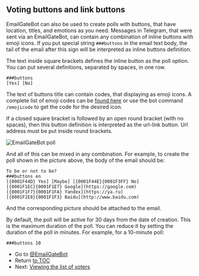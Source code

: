 ## Voting buttons and link buttons

EmailGateBot can also be used to create polls with buttons, that have location, titles, and emotions as you need.
Messages in Telegram, that were sent via an EmailGateBot, can contain any combination of inline buttons with emoji icons.
If you put special string `###buttons` in the email text body, the tail of the email after this sign will be interpreted as inline buttons definition.

The text inside square brackets defines the inline button as the poll option.
You can put several definitions, separated by spaces, in one row.

```
###buttons
[Yes] [No]
```

The text of buttons title can contain codes, that displaying as emoji icons.
A complete list of emoji codes can be [found here](http://www.unicode.org/emoji/charts/full-emoji-list.html)
or use the bot command `/emojicode` to get the code for the desired icon.

If a closed square bracket is followed by an open round bracket (with no spaces), then this button definition is interpreted as the url-link button.
Url address must be put inside round brackets.

![EmailGateBot poll](img/poll.jpeg)

And all of this can be mixed in any combination.
For example, to create the poll shown in the picture above, the body of the email should be:

```
To be or not to be?
###buttons en
[{0001F44D} Yes] [Maybe] [{0001F44E}{0001F3FF} No]
[{0001F1EC}{0001F1E7} Google](https://google.com)
[{0001F1F7}{0001F1FA} Yandex](https://ya.ru)
[{0001F1E8}{0001F1F3} Baidu](http://www.baidu.com)
```

And the corresponding picture should be attached to the email.

By default, the poll will be active for 30 days from the date of creation.
This is the maximum duration of the poll.
You can reduce it by setting the duration of the poll in minutes.
For example, for a 10-minute poll:

```
###buttons 10
```

- Go to [@EmailGateBot](http://t.me/EmailGateBot)
- Return [to TOC](guide.md)
- Next: [Viewing the list of voters](view_voters.md)
